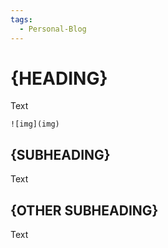 ```yaml
---
tags:
  - Personal-Blog
---
```



# {HEADING}
Text

`![img](img)`
## {SUBHEADING}
Text
## {OTHER SUBHEADING}
Text